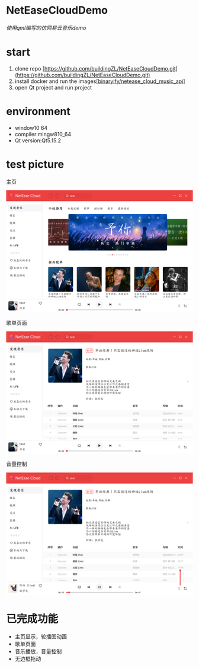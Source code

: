 # NetEaseCloudDemo

###### 使用qml编写的仿网易云音乐demo

# start

1. clone repo [https://github.com/buildingZL/NetEaseCloudDemo.git](https://github.com/buildingZL/NetEaseCloudDemo.git)
2. install docker and run the images[[binaryify/netease_cloud_music_api](https://neteasecloudmusicapi.vercel.app/#/)]
3. open Qt project and run  project

# environment
- window10 64
- compiler:mingw810_64
- Qt version:Qt5.15.2

# test picture

主页

![home.png](./doc/images/home.png)

歌单页面

![songListPage.png](./doc/images/songListPage.png)

音量控制

![volume.png](./doc/images/volume.png)

# 已完成功能

- 主页显示，轮播图动画
- 歌单页面
- 音乐播放，音量控制
- 无边框拖动